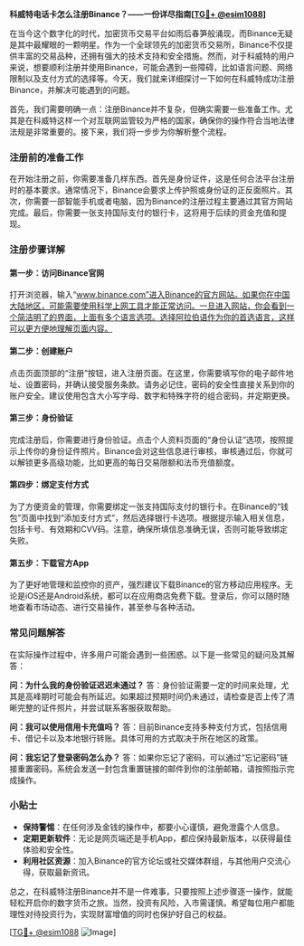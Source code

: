 **科威特电话卡怎么注册Binance？——一份详尽指南[[TG💪+ @esim1088](https://t.me/s/esim1088)]**

在当今这个数字化的时代，加密货币交易平台如雨后春笋般涌现，而Binance无疑是其中最耀眼的一颗明星。作为一个全球领先的加密货币交易所，Binance不仅提供丰富的交易品种，还拥有强大的技术支持和安全措施。然而，对于科威特的用户来说，想要顺利注册并使用Binance，可能会遇到一些障碍，比如语言问题、网络限制以及支付方式的选择等。今天，我们就来详细探讨一下如何在科威特成功注册Binance，并解决可能遇到的问题。

首先，我们需要明确一点：注册Binance并不复杂，但确实需要一些准备工作。尤其是在科威特这样一个对互联网监管较为严格的国家，确保你的操作符合当地法律法规是非常重要的。接下来，我们将一步步为你解析整个流程。

### 注册前的准备工作

在开始注册之前，你需要准备几样东西。首先是身份证件，这是任何合法平台注册时的基本要求。通常情况下，Binance会要求上传护照或身份证的正反面照片。其次，你需要一部智能手机或者电脑，因为Binance的注册过程主要通过其官方网站完成。最后，你需要一张支持国际支付的银行卡，这将用于后续的资金充值和提现。

### 注册步骤详解

#### 第一步：访问Binance官网
打开浏览器，输入“www.binance.com”进入Binance的官方网站。如果你在中国大陆地区，可能需要使用科学上网工具才能正常访问。一旦进入网站，你会看到一个简洁明了的界面，上面有多个语言选项。选择阿拉伯语作为你的首选语言，这样可以更方便地理解页面内容。

#### 第二步：创建账户
点击页面顶部的“注册”按钮，进入注册页面。在这里，你需要填写你的电子邮件地址、设置密码，并确认接受服务条款。请务必记住，密码的安全性直接关系到你的账户安全。建议使用包含大小写字母、数字和特殊字符的组合密码，并定期更换。

#### 第三步：身份验证
完成注册后，你需要进行身份验证。点击个人资料页面的“身份认证”选项，按照提示上传你的身份证件照片。Binance会对这些信息进行审核，审核通过后，你就可以解锁更多高级功能，比如更高的每日交易限额和法币充值额度。

#### 第四步：绑定支付方式
为了方便资金的管理，你需要绑定一张支持国际支付的银行卡。在Binance的“钱包”页面中找到“添加支付方式”，然后选择银行卡选项。根据提示输入相关信息，包括卡号、有效期和CVV码。注意，确保所填信息准确无误，否则可能导致绑定失败。

#### 第五步：下载官方App
为了更好地管理和监控你的资产，强烈建议下载Binance的官方移动应用程序。无论是iOS还是Android系统，都可以在应用商店免费下载。登录后，你可以随时随地查看市场动态、进行交易操作，甚至参与各种活动。

### 常见问题解答

在实际操作过程中，许多用户可能会遇到一些困惑。以下是一些常见的疑问及其解答：

**问：为什么我的身份验证迟迟未通过？**
答：身份验证需要一定的时间来处理，尤其是高峰期时可能会有所延迟。如果超过预期时间仍未通过，请检查是否上传了清晰完整的证件照片，并尝试联系客服获取帮助。

**问：我可以使用信用卡充值吗？**
答：目前Binance支持多种支付方式，包括信用卡、借记卡以及本地银行转账。具体可用的方式取决于所在地区的政策。

**问：我忘记了登录密码怎么办？**
答：如果你忘记了密码，可以通过“忘记密码”链接重置密码。系统会发送一封包含重置链接的邮件到你的注册邮箱，请按照指示完成操作。

### 小贴士

- **保持警惕**：在任何涉及金钱的操作中，都要小心谨慎，避免泄露个人信息。
- **定期更新软件**：无论是网页端还是手机App，都应保持最新版本，以获得最佳体验和安全性。
- **利用社区资源**：加入Binance的官方论坛或社交媒体群组，与其他用户交流心得，获取最新资讯。

总之，在科威特注册Binance并不是一件难事，只要按照上述步骤逐一操作，就能轻松开启你的数字货币之旅。当然，投资有风险，入市需谨慎。希望每位用户都能理性对待投资行为，实现财富增值的同时也保护好自己的权益。

[[TG💪+ @esim1088](https://t.me/s/esim1088) ![Image](https://i.postimg.cc/4NQfJmqS/Snipaste-2025-05-13-00-14-12.png)]